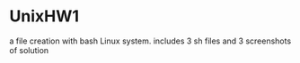 # UnixHW1
a file creation with bash Linux system. includes 3 sh files and 3 screenshots of solution

